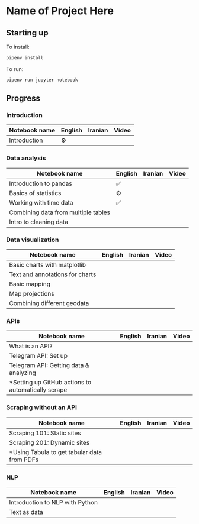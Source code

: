 # Name of Project Here
## Starting up

To install:

```sh
pipenv install
```

To run:

```sh
pipenv run jupyter notebook
```

## Progress
### Introduction
| Notebook name | English | Iranian | Video |
|---------------|---------|---------|-------|
| Introduction  | :gear:  |         |       |


### Data analysis
| Notebook name                       | English            | Iranian | Video |
|-------------------------------------|--------------------|---------|-------|
| Introduction to pandas              | :white_check_mark: |         |       |
| Basics of statistics                | :gear:             |         |       |
| Working with time data              | :white_check_mark: |         |       |
| Combining data from multiple tables |                    |         |       |
| Intro to cleaning data              |                    |         |       |


### Data visualization
| Notebook name                       | English | Iranian | Video |
|-------------------------------------|---------|---------|-------|
| Basic charts with matplotlib        |         |         |       |
| Text and annotations for charts     |         |         |       |
| Basic mapping                       |         |         |       |
| Map projections                     |         |         |       |
| Combining different geodata         |         |         |       |


### APIs
| Notebook name                                      | English | Iranian | Video |
|----------------------------------------------------|---------|---------|-------|
| What is an API?                                    |         |         |       |
| Telegram API: Set up                               |         |         |       |
| Telegram API: Getting data & analyzing             |         |         |       |
| *Setting up GitHub actions to automatically scrape |         |         |       |


### Scraping without an API
| Notebook name                                     | English | Iranian | Video |
|---------------------------------------------------|---------|---------|-------|
| Scraping 101: Static sites                        |         |         |       |
| Scraping 201: Dynamic sites                       |         |         |       |
| *Using Tabula to get tabular data from PDFs       |         |         |       |

### NLP
| Notebook name                   | English | Iranian | Video |
|---------------------------------|---------|---------|-------|
| Introduction to NLP with Python |         |         |       |
| Text as data                    |         |         |       |


